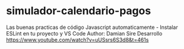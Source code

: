 # simulador-calendario-pagos

Las buenas practicas de código Javascript automaticamente - Instalar ESLint en tu proyecto y VS Code
Author: Damian Sire Desarrollo
https://www.youtube.com/watch?v=uUSsrs6S3d8&t=461s

